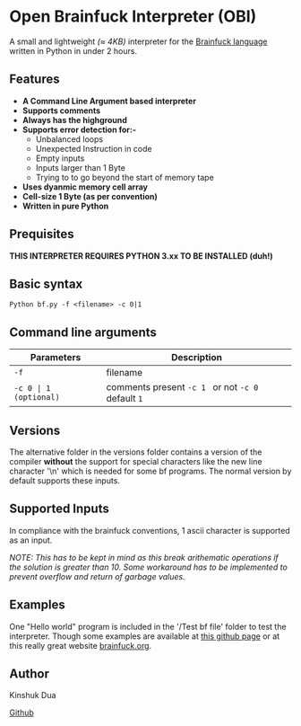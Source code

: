 # Open Brainfuck Interpreter (OBI)
A small and lightweight *(≈ 4KB)* interpreter for the [Brainfuck language](https://en.wikipedia.org/wiki/Brainfuck "Brainfuck language") written in Python in under 2 hours.
## Features
- **A Command Line Argument based interpreter**
- **Supports comments**
- **Always has the highground**
- **Supports error detection for:-**
	- Unbalanced loops
	- Unexpected Instruction in code
	- Empty inputs
	- Inputs larger than 1 Byte
	- Trying to to go beyond the start of memory tape
- **Uses dyanmic memory cell array**
- **Cell-size 1 Byte (as per convention)** 
- **Written in pure Python**

## Prequisites
**THIS INTERPRETER REQUIRES PYTHON 3.xx TO BE INSTALLED (duh!)**
## Basic syntax
`Python bf.py -f <filename> -c 0|1`
## Command line arguments
| Parameters | Description                    |
| --------------------- | ------------------------------ |
| `-f`      | filename      |
| `-c 0 \| 1 (optional)`   |comments present `-c 1 ` or not `-c 0 `  default `1`|

## Versions
The alternative folder in the versions folder contains a version of the compiler **without** the support for special characters like the new line character '\n' which is needed for some bf programs. 
The normal version by default supports these inputs.
## Supported Inputs
In compliance with the brainfuck conventions, 1 ascii character is supported as an input.

*NOTE: This has to be kept in mind as this break arithematic operations if the solution is greater than 10. Some workaround has to be implemented to prevent overflow and return of garbage values.*
## Examples
One "Hello world" program is included in the '/Test bf file' folder to test the interpreter.
Though some examples are available at [this github page](https://github.com/ryantenney/brainfuck/tree/master/examples "this") or at this really great website [brainfuck.org](http://brainfuck.org/ "brainfuck.org").


## Author
Kinshuk Dua

[Github](http://https://github.com/kinshukdua/ "website")